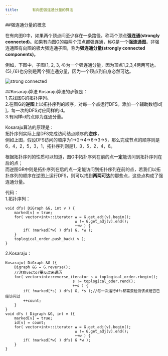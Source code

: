 ```yaml
---
title:      有向图强连通分量的算法
---
```


##强连通分量的概念

在有向图G中，如果两个顶点间至少存在一条路径，称两个顶点**强连通(strongly connected)**。如果有向图G的每两个顶点都强连通，称G是一个**强连通图**。非强连通图有向图的极大强连通子图，称为**强连通分量(strongly connected components)**。

例如，下图中，子图{1, 2, 3, 4}为一个强连通分量，因为顶点1,2,3,4两两可达。{5},{6}也分别是两个强连通分量，因为一个顶点到自身必然可达。

![strong connected](https://www.byvoid.com/upload/wp/2009/04/image1.png)

##Kosaraju算法
Kosaraju算法的步骤是：<br>
1.先找图G的拓扑序列。<br>
2.在图G的**逆图**上以拓扑序列的顺序，对每一个点运行DFS。添加一个辅助数组id[ ]，每一次的DFS对应同样的id。<br>
3.有同样id的点即为连通分量。<br>

Kosaraju算法的原理是：<br>
拓扑序列实际上是DFS完成访问结点顺序的**逆序**，<br>
例如上图，假设DFS访问的顺序为1->2->4->6->3->5，那么完成节点的顺序则是6，4，2，5，3，1，拓扑序列则是1，3，5，2，4，6。

根据拓扑序列的性质可以知道，图G中拓扑序列在前的点**一定**能访问到拓扑序列在后的点；<br>
而逆图GR中则是拓扑序列在后的点一定能访问到拓扑序列在前的点，若我们以拓扑序列的顺序在逆图上运行DFS，则可以找到**两两可达**的那些点，这些点构成了强连通分量。

代码：<br>
1.拓扑序列：

    void dfs( DiGraph &G, int v ) {
        marked[v] = true;
        for( vector<int>::iterator w = G.get_adj(v).begin();
                                   w != G.get_adj(v).end();
                                   ++w ) {
            if( !marked[*w] ) dfs( G, *w );
        }
        toplogical_order.push_back( v );
    }

2.Kosaraju：

    Kosaraju( DiGraph &G ){
        Digraph &G = G.reverse();
        //注意vector要反过来遍历
        for( vector<int>:reverse_iterator s = toplogical_order.rbegin();
                                  s != toplogical_oder.rend();
                                  ++s ) {
            if( !marked[*s] ) dfs( G, *s );//每一次运行dfs都需要检测该点是否已经访问过
            ++count;
        }
    }
    void dfs ( Digraph &G, int v ){
        marked[v] = true;
        id[v] = count;
        for( vector<int>::iterator w = G.get_adj(v).begin();
                                   w != G.get_adj(v).end();
                                   ++w ) {
            if( !marked[*w] ) dfs( G *w );
        }
    }
